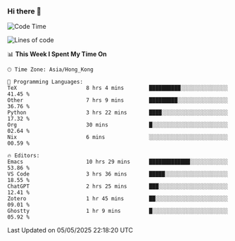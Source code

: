 ### Hi there 👋

<!--
**nicehiro/nicehiro** is a ✨ _special_ ✨ repository because its `README.md` (this file) appears on your GitHub profile.

Here are some ideas to get you started:

- 🔭 I’m currently working on ...
- 🌱 I’m currently learning ...
- 👯 I’m looking to collaborate on ...
- 🤔 I’m looking for help with ...
- 💬 Ask me about ...
- 📫 How to reach me: ...
- 😄 Pronouns: ...
- ⚡ Fun fact: ...
-->

<!--START_SECTION:waka-->
![Code Time](http://img.shields.io/badge/Code%20Time-620%20hrs%2049%20mins-blue)

![Lines of code](https://img.shields.io/badge/From%20Hello%20World%20I%27ve%20Written-1.7%20million%20lines%20of%20code-blue)

📊 **This Week I Spent My Time On** 

```text
🕑︎ Time Zone: Asia/Hong_Kong

💬 Programming Languages: 
TeX                      8 hrs 4 mins        ██████████░░░░░░░░░░░░░░░   41.45 % 
Other                    7 hrs 9 mins        █████████░░░░░░░░░░░░░░░░   36.76 % 
Python                   3 hrs 22 mins       ████░░░░░░░░░░░░░░░░░░░░░   17.32 % 
Org                      30 mins             █░░░░░░░░░░░░░░░░░░░░░░░░   02.64 % 
Nix                      6 mins              ░░░░░░░░░░░░░░░░░░░░░░░░░   00.59 % 

🔥 Editors: 
Emacs                    10 hrs 29 mins      █████████████░░░░░░░░░░░░   53.86 % 
VS Code                  3 hrs 36 mins       █████░░░░░░░░░░░░░░░░░░░░   18.55 % 
ChatGPT                  2 hrs 25 mins       ███░░░░░░░░░░░░░░░░░░░░░░   12.41 % 
Zotero                   1 hr 45 mins        ██░░░░░░░░░░░░░░░░░░░░░░░   09.01 % 
Ghostty                  1 hr 9 mins         █░░░░░░░░░░░░░░░░░░░░░░░░   05.92 % 
```


 Last Updated on 05/05/2025 22:18:20 UTC
<!--END_SECTION:waka-->
